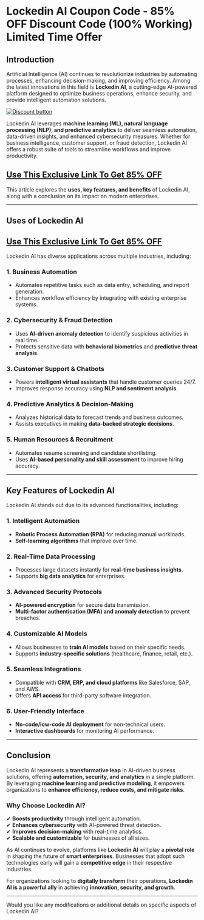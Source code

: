 # Lockedin AI Coupon Code - 85% OFF Discount Code (100% Working) Limited Time Offer 

## **Introduction**  

Artificial Intelligence (AI) continues to revolutionize industries by automating processes, enhancing decision-making, and improving efficiency. Among the latest innovations in this field is **Lockedin AI**, a cutting-edge AI-powered platform designed to optimize business operations, enhance security, and provide intelligent automation solutions.  

[![Discount button](https://github.com/user-attachments/assets/e5cb2122-5258-4331-bbff-048ba1ae5555)](https://www.lockedinai.com/?via=muhammad)

Lockedin AI leverages **machine learning (ML), natural language processing (NLP), and predictive analytics** to deliver seamless automation, data-driven insights, and enhanced cybersecurity measures. Whether for business intelligence, customer support, or fraud detection, Lockedin AI offers a robust suite of tools to streamline workflows and improve productivity.  

## [Use This Exclusive Link To Get 85% OFF](https://www.lockedinai.com/?via=muhammad) 

This article explores the **uses, key features, and benefits** of Lockedin AI, along with a conclusion on its impact on modern enterprises.  

---  

## **Uses of Lockedin AI**  

## [Use This Exclusive Link To Get 85% OFF ](https://www.lockedinai.com/?via=muhammad)

Lockedin AI has diverse applications across multiple industries, including:  

### **1. Business Automation**  
- Automates repetitive tasks such as data entry, scheduling, and report generation.  
- Enhances workflow efficiency by integrating with existing enterprise systems.  

### **2. Cybersecurity & Fraud Detection**  
- Uses **AI-driven anomaly detection** to identify suspicious activities in real time.  
- Protects sensitive data with **behavioral biometrics** and **predictive threat analysis**.  

### **3. Customer Support & Chatbots**  
- Powers **intelligent virtual assistants** that handle customer queries 24/7.  
- Improves response accuracy using **NLP and sentiment analysis**.  

### **4. Predictive Analytics & Decision-Making**  
- Analyzes historical data to forecast trends and business outcomes.  
- Assists executives in making **data-backed strategic decisions**.  

### **5. Human Resources & Recruitment**  
- Automates resume screening and candidate shortlisting.  
- Uses **AI-based personality and skill assessment** to improve hiring accuracy.  

---  

## **Key Features of Lockedin AI**  

Lockedin AI stands out due to its advanced functionalities, including:  

### **1. Intelligent Automation**  
- **Robotic Process Automation (RPA)** for reducing manual workloads.  
- **Self-learning algorithms** that improve over time.  

### **2. Real-Time Data Processing**  
- Processes large datasets instantly for **real-time business insights**.  
- Supports **big data analytics** for enterprises.  

### **3. Advanced Security Protocols**  
- **AI-powered encryption** for secure data transmission.  
- **Multi-factor authentication (MFA) and anomaly detection** to prevent breaches.  

### **4. Customizable AI Models**  
- Allows businesses to **train AI models** based on their specific needs.  
- Supports **industry-specific solutions** (healthcare, finance, retail, etc.).  

### **5. Seamless Integrations**  
- Compatible with **CRM, ERP, and cloud platforms** like Salesforce, SAP, and AWS.  
- Offers **API access** for third-party software integration.  

### **6. User-Friendly Interface**  
- **No-code/low-code AI deployment** for non-technical users.  
- **Interactive dashboards** for monitoring AI performance.  

---  

## **Conclusion**  

Lockedin AI represents a **transformative leap** in AI-driven business solutions, offering **automation, security, and analytics** in a single platform. By leveraging **machine learning and predictive modeling**, it empowers organizations to **enhance efficiency, reduce costs, and mitigate risks**.  

### **Why Choose Lockedin AI?**  
✔ **Boosts productivity** through intelligent automation.  
✔ **Enhances cybersecurity** with AI-powered threat detection.  
✔ **Improves decision-making** with real-time analytics.  
✔ **Scalable and customizable** for businesses of all sizes.  

As AI continues to evolve, platforms like **Lockedin AI** will play a **pivotal role** in shaping the future of **smart enterprises**. Businesses that adopt such technologies early will gain a **competitive edge** in their respective industries.  

For organizations looking to **digitally transform** their operations, **Lockedin AI is a powerful ally** in achieving **innovation, security, and growth**.  

---  

Would you like any modifications or additional details on specific aspects of Lockedin AI?
